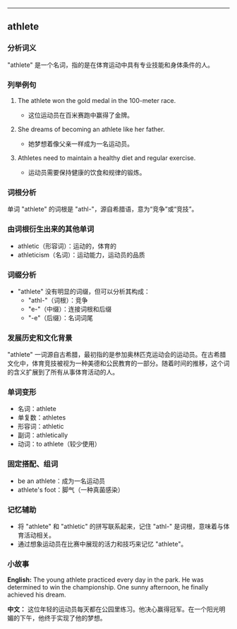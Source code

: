 
---------------
## athlete
### 分析词义
"athlete" 是一个名词，指的是在体育运动中具有专业技能和身体条件的人。

### 列举例句
1. The athlete won the gold medal in the 100-meter race.
   - 这位运动员在百米赛跑中赢得了金牌。
   
2. She dreams of becoming an athlete like her father.
   - 她梦想着像父亲一样成为一名运动员。
   
3. Athletes need to maintain a healthy diet and regular exercise.
   - 运动员需要保持健康的饮食和规律的锻炼。

### 词根分析
单词 "athlete" 的词根是 "athl-"，源自希腊语，意为“竞争”或“竞技”。

### 由词根衍生出来的其他单词
- athletic（形容词）：运动的，体育的
- athleticism（名词）：运动能力，运动员的品质

### 词缀分析
- "athlete" 没有明显的词缀，但可以分析其构成：
  - "athl-"（词根）：竞争
  - "e-"（中缀）：连接词根和后缀
  - "-e"（后缀）：名词词尾

### 发展历史和文化背景
"athlete" 一词源自古希腊，最初指的是参加奥林匹克运动会的运动员。在古希腊文化中，体育竞技被视为一种美德和公民教育的一部分。随着时间的推移，这个词的含义扩展到了所有从事体育活动的人。

### 单词变形
- 名词：athlete
- 单复数：athletes
- 形容词：athletic
- 副词：athletically
- 动词：to athlete（较少使用）

### 固定搭配、组词
- be an athlete：成为一名运动员
- athlete's foot：脚气（一种真菌感染）

### 记忆辅助
- 将 "athlete" 和 "athletic" 的拼写联系起来，记住 "athl-" 是词根，意味着与体育活动相关。
- 通过想象运动员在比赛中展现的活力和技巧来记忆 "athlete"。

### 小故事
**English:**
The young athlete practiced every day in the park. He was determined to win the championship. One sunny afternoon, he finally achieved his dream.

**中文：**
这位年轻的运动员每天都在公园里练习。他决心赢得冠军。在一个阳光明媚的下午，他终于实现了他的梦想。

